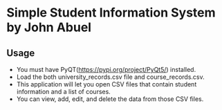 # Simple Student Information System by John Abuel

## Usage
  * You must have PyQT(https://pypi.org/project/PyQt5/) installed.
  * Load the both university_records.csv file and course_records.csv.
  * This application will let you open CSV files that contain student information and a list of courses.
  * You can view, add, edit, and delete the data from those CSV files.

